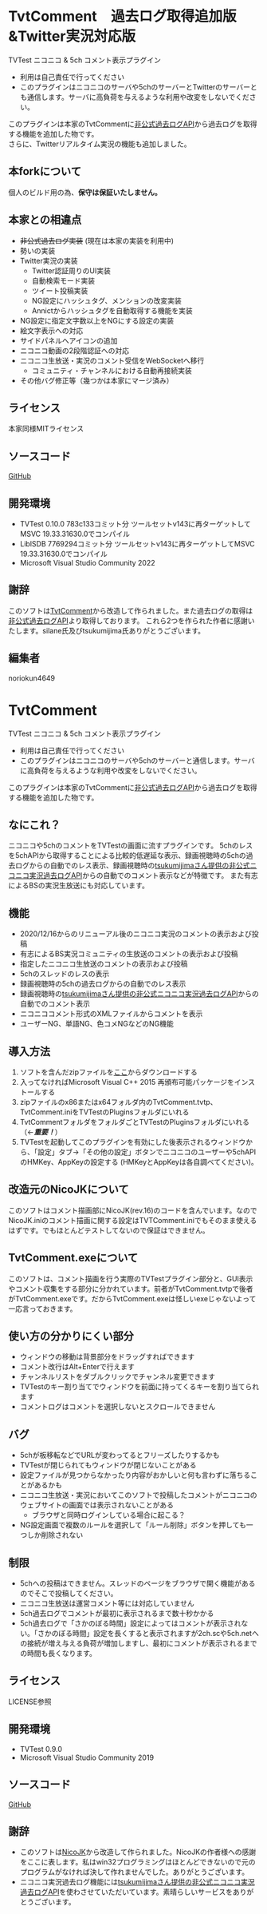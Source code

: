 # TvtComment　過去ログ取得追加版&Twitter実況対応版

TVTest ニコニコ & 5ch コメント表示プラグイン

- 利用は自己責任で行ってください
- このプラグインはニコニコのサーバや5chのサーバーとTwitterのサーバーとも通信します。サーバに高負荷を与えるような利用や改変をしないでください。

このプラグインは本家のTvtCommentに[非公式過去ログAPI](https://jikkyo.tsukumijima.net)から過去ログを取得する機能を追加した物です。  
さらに、Twitterリアルタイム実況の機能も追加しました。

## 本forkについて
個人のビルド用の為、**保守は保証いたしません。**

## 本家との相違点
- ~~非公式過去ログ実装~~ (現在は本家の実装を利用中)
- 勢いの実装
- Twitter実況の実装
    - Twitter認証周りのUI実装
    - 自動検索モード実装
    - ツイート投稿実装
    - NG設定にハッシュタグ、メンションの改変実装
    - Annictからハッシュタグを自動取得する機能を実装
- NG設定に指定文字数以上をNGにする設定の実装
- 絵文字表示への対応
- サイドパネルへアイコンの追加
- ニコニコ動画の2段階認証への対応
- ニコニコ生放送・実況のコメント受信をWebSocketへ移行
    - コミュニティ・チャンネルにおける自動再接続実装
- その他バグ修正等（幾つかは本家にマージ済み）

## ライセンス
本家同様MITライセンス

## ソースコード
[GitHub](https://github.com/noriokun4649/TVTComment)

## 開発環境
- TVTest 0.10.0 783c133コミット分 ツールセットv143に再ターゲットしてMSVC 19.33.31630.0でコンパイル
- LiblSDB 7769294コミット分 ツールセットv143に再ターゲットしてMSVC 19.33.31630.0でコンパイル
- Microsoft Visual Studio Community 2022

## 謝辞
このソフトは[TvtComment](https://github.com/silane/TVTComment)から改造して作られました。また過去ログの取得は[非公式過去ログAPI](https://jikkyo.tsukumijima.net)より取得しております。
これら2つを作られた作者に感謝いたします。silane氏及びtsukumijima氏ありがとうございます。


## 編集者
noriokun4649

# TvtComment

TVTest ニコニコ & 5ch コメント表示プラグイン

- 利用は自己責任で行ってください
- このプラグインはニコニコのサーバや5chのサーバーと通信します。サーバに高負荷を与えるような利用や改変をしないでください。

このプラグインは本家のTvtCommentに[非公式過去ログAPI](https://jikkyo.tsukumijima.net)から過去ログを取得する機能を追加した物です。

## なにこれ？
ニコニコや5chのコメントをTVTestの画面に流すプラグインです。
5chのレスを5chAPIから取得することによる比較的低遅延な表示、録画視聴時の5chの過去ログからの自動でのレス表示、録画視聴時の[tsukumijimaさん提供の非公式ニコニコ実況過去ログAPI](https://jikkyo.tsukumijima.net/)からの自動でのコメント表示などが特徴です。
また有志によるBSの実況生放送にも対応しています。


## 機能
- 2020/12/16からのリニューアル後のニコニコ実況のコメントの表示および投稿
- 有志によるBS実況コミュニティの生放送のコメントの表示および投稿
- 指定したニコニコ生放送のコメントの表示および投稿
- 5chのスレッドのレスの表示
- 録画視聴時の5chの過去ログからの自動でのレス表示
- 録画視聴時の[tsukumijimaさん提供の非公式ニコニコ実況過去ログAPI](https://jikkyo.tsukumijima.net/)からの自動でのコメント表示
- ニコニココメント形式のXMLファイルからコメントを表示
- ユーザーNG、単語NG、色コメNGなどのNG機能


## 導入方法
1. ソフトを含んだzipファイルを[ここ](https://github.com/silane/TVTComment/releases)からダウンロードする
2. 入ってなければMicrosoft Visual C++ 2015 再頒布可能パッケージをインストールする
3. zipファイルのx86またはx64フォルダ内のTvtComment.tvtp、TvtComment.iniをTVTestのPluginsフォルダにいれる
4. TvtCommentフォルダをフォルダごとTVTestのPluginsフォルダにいれる（←***重要！***）
5. TVTestを起動してこのプラグインを有効にした後表示されるウィンドウから、「設定」タブ->「その他の設定」ボタンでニコニコのユーザーや5chAPIのHMKey、AppKeyの設定する (HMKeyとAppKeyは各自調べてください)。


## 改造元のNicoJKについて
このソフトはコメント描画部にNicoJK(rev.16)のコードを含んでいます。なのでNicoJK.iniのコメント描画に関する設定はTVTComment.iniでもそのまま使えるはずです。でもほとんどテストしてないので保証はできません。


## TvtComment.exeについて
このソフトは、コメント描画を行う実際のTVTestプラグイン部分と、GUI表示やコメント収集をする部分に分かれています。前者がTvtComment.tvtpで後者がTvtComment.exeです。だからTvtComment.exeは怪しいexeじゃないよって一応言っておきます。


## 使い方の分かりにくい部分
- ウィンドウの移動は背景部分をドラッグすればできます
- コメント改行はAlt+Enterで行えます
- チャンネルリストをダブルクリックでチャンネル変更できます
- TVTestのキー割り当てでウィンドウを前面に持ってくるキーを割り当てられます
- コメントログはコメントを選択しないとスクロールできません


## バグ
- 5chが板移転などでURLが変わってるとフリーズしたりするかも
- TVTestが閉じられてもウィンドウが閉じないことがある
- 設定ファイルが見つからなかったり内容がおかしいと何も言わずに落ちることがあるかも
- ニコニコ生放送・実況においてこのソフトで投稿したコメントがニコニコのウェブサイトの画面では表示されないことがある
    - ブラウザと同時ログインしている場合に起こる？
- NG設定画面で複数のルールを選択して「ルール削除」ボタンを押しても一つしか削除されない


## 制限
- 5chへの投稿はできません。スレッドのページをブラウザで開く機能があるのでそこで投稿してください。
- ニコニコ生放送は運営コメント等には対応していません
- 5ch過去ログでコメントが最初に表示されるまで数十秒かかる
- 5ch過去ログで「さかのぼる時間」設定によってはコメントが表示されない。「さかのぼる時間」設定を長くすると表示されますが2ch.scや5ch.netへの接続が増え与える負荷が増加しますし、最初にコメントが表示されるまでの時間も長くなります。


## ライセンス
LICENSE参照


## 開発環境
- TVTest 0.9.0
- Microsoft Visual Studio Community 2019


## ソースコード
[GitHub](https://github.com/silane/TVTComment)


## 謝辞
- このソフトは[NicoJK](https://github.com/rutice/NicoJK)から改造して作られました。NicoJKの作者様への感謝をここに表します。私はwin32プログラミングはほとんどできないので元のプログラムがなければ決して作れませんでした。ありがとうございます。
- ニコニコ実況過去ログ機能には[tsukumijimaさん提供の非公式ニコニコ実況過去ログAPI](https://jikkyo.tsukumijima.net/)を使わさせていただいています。素晴らしいサービスをありがとうございます。
